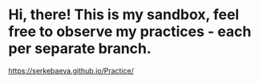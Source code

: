 # Hi, there! This is my sandbox, feel free to observe my practices - each per separate branch.
https://serkebaeva.github.io/Practice/
